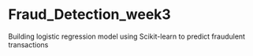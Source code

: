 # Fraud_Detection_week3
Building logistic regression model using Scikit-learn to predict fraudulent transactions
